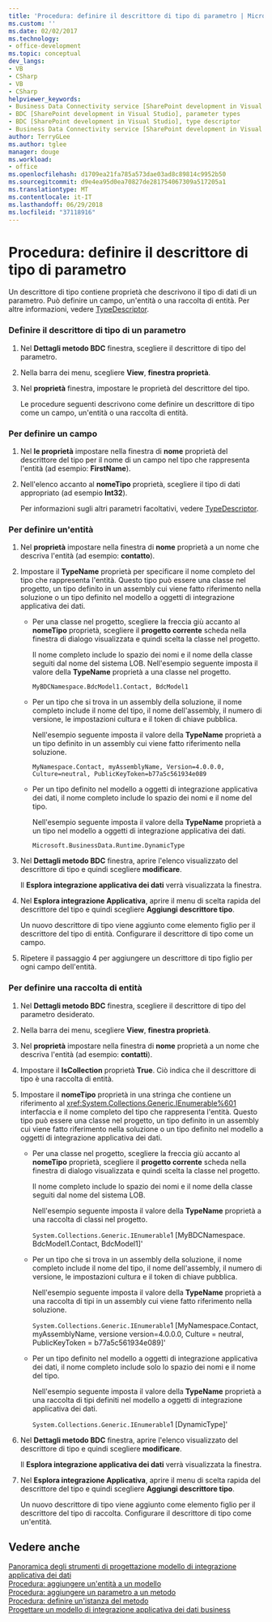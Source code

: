 ```yaml
---
title: 'Procedura: definire il descrittore di tipo di parametro | Microsoft Docs'
ms.custom: ''
ms.date: 02/02/2017
ms.technology:
- office-development
ms.topic: conceptual
dev_langs:
- VB
- CSharp
- VB
- CSharp
helpviewer_keywords:
- Business Data Connectivity service [SharePoint development in Visual Studio], type descriptor
- BDC [SharePoint development in Visual Studio], parameter types
- BDC [SharePoint development in Visual Studio], type descriptor
- Business Data Connectivity service [SharePoint development in Visual Studio], parameter types
author: TerryGLee
ms.author: tglee
manager: douge
ms.workload:
- office
ms.openlocfilehash: d1709ea21fa785a573dae03ad8c89814c9952b50
ms.sourcegitcommit: d9e4ea95d0ea70827de281754067309a517205a1
ms.translationtype: MT
ms.contentlocale: it-IT
ms.lasthandoff: 06/29/2018
ms.locfileid: "37118916"
---
```

# <a name="how-to-define-the-type-descriptor-of-a-parameter"></a>Procedura: definire il descrittore di tipo di parametro
  Un descrittore di tipo contiene proprietà che descrivono il tipo di dati di un parametro. Può definire un campo, un'entità o una raccolta di entità. Per altre informazioni, vedere [TypeDescriptor](http://msdn.microsoft.com/library/ms543392%28v=office.12%29.aspx).  
  
### <a name="to-define-the-type-descriptor-of-a-parameter"></a>Definire il descrittore di tipo di un parametro  
  
1.  Nel **Dettagli metodo BDC** finestra, scegliere il descrittore di tipo del parametro.  
  
2.  Nella barra dei menu, scegliere **View**, **finestra proprietà**.  
  
3.  Nel **proprietà** finestra, impostare le proprietà del descrittore del tipo.  
  
     Le procedure seguenti descrivono come definire un descrittore di tipo come un campo, un'entità o una raccolta di entità.  
  
### <a name="to-define-a-field"></a>Per definire un campo  
  
1.  Nel **le proprietà** impostare nella finestra di **nome** proprietà del descrittore del tipo per il nome di un campo nel tipo che rappresenta l'entità (ad esempio: **FirstName**).  
  
2.  Nell'elenco accanto al **nomeTipo** proprietà, scegliere il tipo di dati appropriato (ad esempio **Int32**).  
  
     Per informazioni sugli altri parametri facoltativi, vedere [TypeDescriptor](http://msdn.microsoft.com/library/ms543392%28v=office.12%29.aspx).  
  
### <a name="to-define-an-entity"></a>Per definire un'entità  
  
1.  Nel **proprietà** impostare nella finestra di **nome** proprietà a un nome che descriva l'entità (ad esempio: **contatto**).  
  
2.  Impostare il **TypeName** proprietà per specificare il nome completo del tipo che rappresenta l'entità. Questo tipo può essere una classe nel progetto, un tipo definito in un assembly cui viene fatto riferimento nella soluzione o un tipo definito nel modello a oggetti di integrazione applicativa dei dati.  
  
    -   Per una classe nel progetto, scegliere la freccia giù accanto al **nomeTipo** proprietà, scegliere il **progetto corrente** scheda nella finestra di dialogo visualizzata e quindi scelta la classe nel progetto.  
  
         Il nome completo include lo spazio dei nomi e il nome della classe seguiti dal nome del sistema LOB. Nell'esempio seguente imposta il valore della **TypeName** proprietà a una classe nel progetto.  
  
         `MyBDCNamespace.BdcModel1.Contact, BdcModel1`  
  
    -   Per un tipo che si trova in un assembly della soluzione, il nome completo include il nome del tipo, il nome dell'assembly, il numero di versione, le impostazioni cultura e il token di chiave pubblica.  
  
         Nell'esempio seguente imposta il valore della **TypeName** proprietà a un tipo definito in un assembly cui viene fatto riferimento nella soluzione.  
  
         `MyNamespace.Contact, myAssemblyName, Version=4.0.0.0, Culture=neutral, PublicKeyToken=b77a5c561934e089`  
  
    -   Per un tipo definito nel modello a oggetti di integrazione applicativa dei dati, il nome completo include lo spazio dei nomi e il nome del tipo.  
  
         Nell'esempio seguente imposta il valore della **TypeName** proprietà a un tipo nel modello a oggetti di integrazione applicativa dei dati.  
  
         `Microsoft.BusinessData.Runtime.DynamicType`  
  
3.  Nel **Dettagli metodo BDC** finestra, aprire l'elenco visualizzato del descrittore di tipo e quindi scegliere **modificare**.  
  
     Il **Esplora integrazione applicativa dei dati** verrà visualizzata la finestra.  
  
4.  Nel **Esplora integrazione Applicativa**, aprire il menu di scelta rapida del descrittore del tipo e quindi scegliere **Aggiungi descrittore tipo**.  
  
     Un nuovo descrittore di tipo viene aggiunto come elemento figlio per il descrittore del tipo di entità. Configurare il descrittore di tipo come un campo.  
  
5.  Ripetere il passaggio 4 per aggiungere un descrittore di tipo figlio per ogni campo dell'entità.  
  
### <a name="to-define-a-collection-of-entities"></a>Per definire una raccolta di entità  
  
1.  Nel **Dettagli metodo BDC** finestra, scegliere il descrittore di tipo del parametro desiderato.  
  
2.  Nella barra dei menu, scegliere **View**, **finestra proprietà**.  
  
3.  Nel **proprietà** impostare nella finestra di **nome** proprietà a un nome che descriva l'entità (ad esempio: **contatti**).  
  
4.  Impostare il **IsCollection** proprietà **True**. Ciò indica che il descrittore di tipo è una raccolta di entità.  
  
5.  Impostare il **nomeTipo** proprietà in una stringa che contiene un riferimento al <xref:System.Collections.Generic.IEnumerable%601> interfaccia e il nome completo del tipo che rappresenta l'entità. Questo tipo può essere una classe nel progetto, un tipo definito in un assembly cui viene fatto riferimento nella soluzione o un tipo definito nel modello a oggetti di integrazione applicativa dei dati.  
  
    -   Per una classe nel progetto, scegliere la freccia giù accanto al **nomeTipo** proprietà, scegliere il **progetto corrente** scheda nella finestra di dialogo visualizzata e quindi scelta la classe nel progetto.  
  
         Il nome completo include lo spazio dei nomi e il nome della classe seguiti dal nome del sistema LOB.  
  
         Nell'esempio seguente imposta il valore della **TypeName** proprietà a una raccolta di classi nel progetto.  
  
         `System.Collections.Generic.IEnumerable`1 [MyBDCNamespace.` ` BdcModel1.Contact, BdcModel1]'  
  
    -   Per un tipo che si trova in un assembly della soluzione, il nome completo include il nome del tipo, il nome dell'assembly, il numero di versione, le impostazioni cultura e il token di chiave pubblica.  
  
         Nell'esempio seguente imposta il valore della **TypeName** proprietà a una raccolta di tipi in un assembly cui viene fatto riferimento nella soluzione.  
  
         `System.Collections.Generic.IEnumerable`1 [MyNamespace.Contact, myAssemblyName, versione version=4.0.0.0, Culture = neutral, PublicKeyToken = b77a5c561934e089]'  
  
    -   Per un tipo definito nel modello a oggetti di integrazione applicativa dei dati, il nome completo include solo lo spazio dei nomi e il nome del tipo.  
  
         Nell'esempio seguente imposta il valore della **TypeName** proprietà a una raccolta di tipi definiti nel modello a oggetti di integrazione applicativa dei dati.  
  
         `System.Collections.Generic.IEnumerable`1 [DynamicType]'  
  
6.  Nel **Dettagli metodo BDC** finestra, aprire l'elenco visualizzato del descrittore di tipo e quindi scegliere **modificare**.  
  
     Il **Esplora integrazione applicativa dei dati** verrà visualizzata la finestra.  
  
7.  Nel **Esplora integrazione Applicativa**, aprire il menu di scelta rapida del descrittore del tipo e quindi scegliere **Aggiungi descrittore tipo**.  
  
     Un nuovo descrittore di tipo viene aggiunto come elemento figlio per il descrittore del tipo di raccolta. Configurare il descrittore di tipo come un'entità.  
  
## <a name="see-also"></a>Vedere anche
 [Panoramica degli strumenti di progettazione modello di integrazione applicativa dei dati](../sharepoint/bdc-model-design-tools-overview.md)   
 [Procedura: aggiungere un'entità a un modello](../sharepoint/how-to-add-an-entity-to-a-model.md)   
 [Procedura: aggiungere un parametro a un metodo](../sharepoint/how-to-add-a-parameter-to-a-method.md)   
 [Procedura: definire un'istanza del metodo](../sharepoint/how-to-define-a-method-instance.md)   
 [Progettare un modello di integrazione applicativa dei dati business](../sharepoint/designing-a-business-data-connectivity-model.md)  
  
